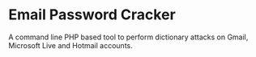 Email Password Cracker
======================

A command line PHP based tool to perform dictionary attacks on Gmail, Microsoft Live and Hotmail accounts.
